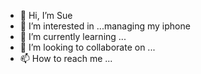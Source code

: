 - 👋 Hi, I’m Sue
- 👀 I’m interested in ...managing my iphone
- 🌱 I’m currently learning ...
- 💞️ I’m looking to collaborate on ...
- 📫 How to reach me ...

<!---
Babygal74/Babygal74 is a ✨ special ✨ repository because its `README.md` (this file) appears on your GitHub profile.
You can click the Preview link to take a look at your changes.
--->

